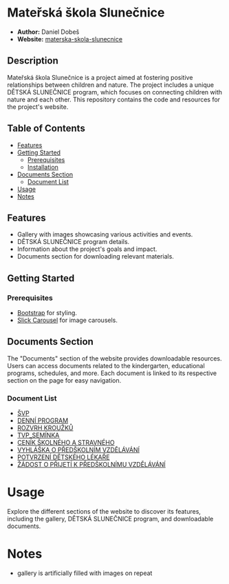 
# Mateřská škola Slunečnice
- **Author:** Daniel Dobeš
- **Website:** [materska-skola-slunecnice](./index.html)

## Description

Mateřská škola Slunečnice is a project aimed at fostering positive relationships between children and nature. The project includes a unique DĚTSKÁ SLUNEČNICE program, which focuses on connecting children with nature and each other. This repository contains the code and resources for the project's website.

## Table of Contents

- [Features](#features)
- [Getting Started](#getting-started)
  - [Prerequisites](#prerequisites)
  - [Installation](#installation)
- [Documents Section](#documents-section)
  - [Document List](#document-list)
- [Usage](#usage)
- [Notes](#notes)


## Features

- Gallery with images showcasing various activities and events.
- DĚTSKÁ SLUNEČNICE program details.
- Information about the project's goals and impact.
- Documents section for downloading relevant materials.

## Getting Started

### Prerequisites

- [Bootstrap](https://getbootstrap.com/) for styling.
- [Slick Carousel](https://github.com/kenwheeler/slick/) for image carousels.


## Documents Section

The "Documents" section of the website provides downloadable resources. Users can access documents related to the kindergarten, educational programs, schedules, and more. Each document is linked to its respective section on the page for easy navigation.

### Document List

- [ŠVP](./sources/svp.pdf)
- [DENNÍ PROGRAM](./sources/denni_program.pdf)
- [ROZVRH KROUŽKŮ](./sources/rozvrh_krouzku.pdf)
- [TVP_SEMÍNKA](./sources/tvp_seminka.pdf)
- [CENÍK ŠKOLNÉHO A STRAVNÉHO](./sources/cenik_skolne_stravne.pdf)
- [VYHLÁŠKA O PŘEDŠKOLNÍM VZDĚLÁVÁNÍ](./sources/vyhlaska_o_predskolnim_vzdelavani.pdf)
- [POTVRZENÍ DĚTSKÉHO LÉKAŘE](./sources/potvrzeni_od_lekare.pdf)
- [ŽÁDOST O PŘIJETÍ K PŘEDŠKOLNÍMU VZDĚLÁVÁNÍ](./sources/zadost_o_prijeti_ditete_k_predskolnimu_vzdelavani.pdf)

# Usage

Explore the different sections of the website to discover its features, including the gallery, DĚTSKÁ SLUNEČNICE program, and downloadable documents.


# Notes
- gallery is artificially filled with images on repeat
